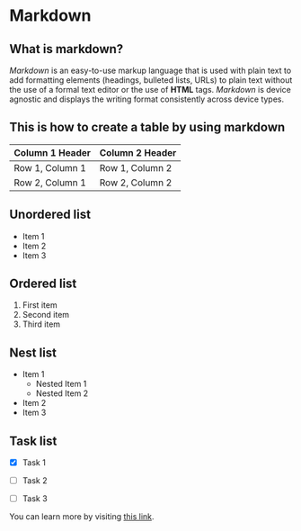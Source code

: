 # Markdown
## What is markdown?
_Markdown_ is an easy-to-use markup language that is used with plain text to add formatting elements (headings, bulleted lists, URLs) to plain text without the use of a formal text editor or the use of **HTML** tags. _Markdown_ is device agnostic and displays the writing format consistently across device types.


## This is how to create a table by using markdown

| Column 1 Header | Column 2 Header |
| --------------- | --------------- |
| Row 1, Column 1 | Row 1, Column 2 |
| Row 2, Column 1 | Row 2, Column 2 |

## Unordered list

- Item 1
- Item 2
- Item 3


## Ordered list

1. First item
2. Second item
3. Third item

## Nest list

- Item 1
  - Nested Item 1
  - Nested Item 2
- Item 2
- Item 3

## Task list

- [x] Task 1
- [ ] Task 2
- [ ] Task 3


You can learn more by visiting [this link](https://hackmd.io/s/how-to-create-table).
